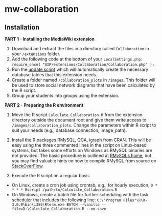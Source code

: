 mw-collaboration
================

Installation
------------
**PART 1 - Installing the MediaWiki extension**

1. Download and extract the files in a directory called ```Collaboration``` in your ```/extensions``` folder.
2. Add the following code at the bottom of your ```LocalSettings.php```: ```require_once( "$IP/extensions/Collaboration/Collaboration.php" );```
3. Run the [update script][] which will automatically create the necessary database tables that this extension needs.
4. Create a folder named ```/collaboration_plots``` in ```/images```. This folder will be used to store social network diagrams that have been calculated by the R script.
5. Group your students into groups using the extension.

**PART 2 - Preparing the R environment**

1. Move the R script ```Calculate_Collaboration.R``` from the extension directory outside the document root and give them write access to ```/images/collaboration_plots```. Change the parameters within R script to suit your needs (e.g., database connection, image_path).

2. Install the R packages RMySQL, QCA, igraph from CRAN. This will be easy using the three commented lines in the script on Linux-based systems, but takes some efforts on Windows as RMySQL binaries are not provided. The basic procedure is outlined at [RMySQLs home][], but you may find valuable hints on how to compile RMySQL from source on [StackOverFlow][].

3. Execute the R script on a regular basis
  * On Linux, create a cron job using crontab, e.g., for hourly execution, ```0 * * * * Rscript /path/to/Calculate_Collaboration.R```
  * On Windows, create a batch file for further scheduling with the task scheduler that includes the following line: ```C:\"Program Files"\R\R-3.0.0\bin\i386\Rterm.exe BATCH --vanilla --file=D:\Calculate_Collaboration.R --no-save```
  
[update script]: http://www.mediawiki.org/wiki/Manual:Update.php
[StackOverFlow]: http://stackoverflow.com/questions/5223113/using-mysql-in-r-for-windows
[RMySQLs home]: http://biostat.mc.vanderbilt.edu/wiki/Main/RMySQL
